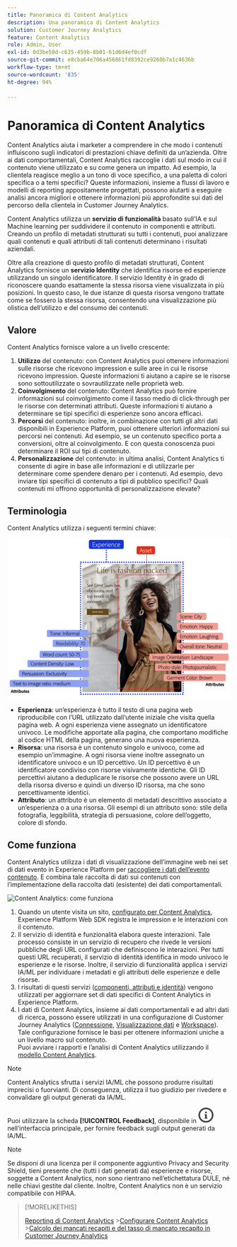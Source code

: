 ```yaml
---
title: Panoramica di Content Analytics
description: Una panoramica di Content Analytics
solution: Customer Journey Analytics
feature: Content Analytics
role: Admin, User
exl-id: 0d3be50d-c635-459b-8b01-61d6d4ef0cdf
source-git-commit: e8cba64e706a456861fd8392ce9260b7a1c4636b
workflow-type: tm+mt
source-wordcount: '835'
ht-degree: 94%

---
```


# Panoramica di Content Analytics

Content Analytics aiuta i marketer a comprendere in che modo i contenuti influiscono sugli indicatori di prestazioni chiave definiti da un’azienda. Oltre ai dati comportamentali, Content Analytics raccoglie i dati sul modo in cui il contenuto viene utilizzato e su come genera un impatto. Ad esempio, la clientela reagisce meglio a un tono di voce specifico, a una paletta di colori specifica o a temi specifici? Queste informazioni, insieme a flussi di lavoro e modelli di reporting appositamente progettati, possono aiutarti a eseguire analisi ancora migliori e ottenere informazioni più approfondite sui dati del percorso della clientela in Customer Journey Analytics.

Content Analytics utilizza un **servizio di funzionalità** basato sull’IA e sul Machine learning per suddividere il contenuto in componenti e attributi. Creando un profilo di metadati strutturati su tutti i contenuti, puoi analizzare quali contenuti e quali attributi di tali contenuti determinano i risultati aziendali.

Oltre alla creazione di questo profilo di metadati strutturati, Content Analytics fornisce un **servizio Identity** che identifica risorse ed esperienze utilizzando un singolo identificatore. Il servizio Identity è in grado di riconoscere quando esattamente la stessa risorsa viene visualizzata in più posizioni. In questo caso, le due istanze di questa risorsa vengono trattate come se fossero la stessa risorsa, consentendo una visualizzazione più olistica dell’utilizzo e del consumo dei contenuti.

## Valore

Content Analytics fornisce valore a un livello crescente:

1. **Utilizzo** del contenuto: con Content Analytics puoi ottenere informazioni sulle risorse che ricevono impression e sulle aree in cui le risorse ricevono impression. Queste informazioni ti aiutano a capire se le risorse sono sottoutilizzate o sovrautilizzate nelle proprietà web.
1. **Coinvolgimento** del contenuto: Content Analytics può fornire informazioni sul coinvolgimento come il tasso medio di click-through per le risorse con determinati attributi. Queste informazioni ti aiutano a determinare se tipi specifici di esperienze sono ancora efficaci.
1. **Percorsi** del contenuto: inoltre, in combinazione con tutti gli altri dati disponibili in Experience Platform, puoi ottenere ulteriori informazioni sui percorsi nei contenuti. Ad esempio, se un contenuto specifico porta a conversioni, oltre al coinvolgimento. E con questa conoscenza puoi determinare il ROI sui tipi di contenuto.
1. **Personalizzazione** del contenuto: in ultima analisi, Content Analytics ti consente di agire in base alle informazioni e di utilizzarle per determinare come spendere denaro per i contenuti. Ad esempio, devo inviare tipi specifici di contenuto a tipi di pubblico specifici? Quali contenuti mi offrono opportunità di personalizzazione elevate?

## Terminologia

Content Analytics utilizza i seguenti termini chiave:

![Risorse ed esperienze](/help/content-analytics/assets/content-analytics-experience-asset.png)

* **Esperienza**: un’esperienza è tutto il testo di una pagina web riproducibile con l’URL utilizzato dall’utente iniziale che visita quella pagina web. A ogni esperienza viene assegnato un identificatore univoco. Le modifiche apportate alla pagina, che comportano modifiche al codice HTML della pagina, generano una nuova esperienza.
* **Risorsa**: una risorsa è un contenuto singolo e univoco, come ad esempio un’immagine. A ogni risorsa viene inoltre assegnato un identificatore univoco e un ID percettivo. Un ID percettivo è un identificatore condiviso con risorse visivamente identiche. Gli ID percettivi aiutano a deduplicare le risorse che possono avere un URL della risorsa diverso e quindi un diverso ID risorsa, ma che sono percettivamente identici.
* **Attributo**: un attributo è un elemento di metadati descrittivo associato a un’esperienza o a una risorsa. Gli esempi di un attributo sono: stile della fotografia, leggibilità, strategia di persuasione, colore dell’oggetto, colore di sfondo.

## Come funziona

Content Analytics utilizza i dati di visualizzazione dell’immagine web nei set di dati evento in Experience Platform per [raccogliere i dati dell’evento contenuto](config/datacollection.md). E combina tale raccolta di dati sui contenuti con l’implementazione della raccolta dati (esistente) dei dati comportamentali.

![Content Analytics: come funziona](assets/aca-overview.gif)

1. Quando un utente visita un sito, [configurato per Content Analytics](config/configuration.md), Experience Platform Web SDK registra le impression e le interazioni con il contenuto.
1. Il servizio di identità e funzionalità elabora queste interazioni. Tale processo consiste in un servizio di recupero che rivede le versioni pubbliche degli URL configurati che definiscono le interazioni. Per tutti questi URL recuperati, il servizio di identità identifica in modo univoco le esperienze e le risorse. Inoltre, il servizio di funzionalità applica i servizi IA/ML per individuare i metadati e gli attributi delle esperienze e delle risorse.
1. I risultati di questi servizi ([componenti, attributi e identità](/help/content-analytics/report/components.md)) vengono utilizzati per aggiornare set di dati specifici di Content Analytics in Experience Platform.
1. I dati di Content Analytics, insieme ai dati comportamentali e ad altri dati di ricerca, possono essere utilizzati in una configurazione di Customer Journey Analytics ([Connessione](/help/connections/overview.md), [Visualizzazione dati](/help/data-views/data-views.md) e [Workspace](/help/analysis-workspace/home.md)). Tale configurazione fornisce le basi per ottenere informazioni uniche a un livello macro sul contenuto. <br/>Puoi avviare i rapporti e l’analisi di Content Analytics utilizzando il [modello Content Analytics](/help/content-analytics/report/report.md#template).


>[!NOTE]
>
>Content Analytics sfrutta i servizi IA/ML che possono produrre risultati imprecisi o fuorvianti. Di conseguenza, utilizza il tuo giudizio per rivedere e convalidare gli output generati da IA/ML.
>
>Puoi utilizzare la scheda **[!UICONTROL Feedback]**, disponibile in ![InfoOutline](/help/assets/icons/InfoOutline.svg) nell’interfaccia principale, per fornire feedback sugli output generati da IA/ML.
>

>[!NOTE]
>
>Se disponi di una licenza per il componente aggiuntivo Privacy and Security Shield, tieni presente che (tutti i dati generati da) esperienze e risorse, soggette a Content Analytics, non sono rientrano nell’etichettatura DULE, né nelle chiavi gestite dal cliente. Inoltre, Content Analytics non è un servizio compatibile con HIPAA.
>


>[!MORELIKETHIS]
>
>[Reporting di Content Analytics](report/report.md)
>&#x200B;>[Configurare Content Analytics](config/configuration.md)
>&#x200B;>[Calcolo dei mancati recapiti e del tasso di mancato recapito in Customer Journey Analytics](https://experienceleaguecommunities.adobe.com/t5/adobe-analytics-blogs/calculating-bounces-amp-bounce-rate-in-adobe-customer-journey/ba-p/706446#M454)
>

